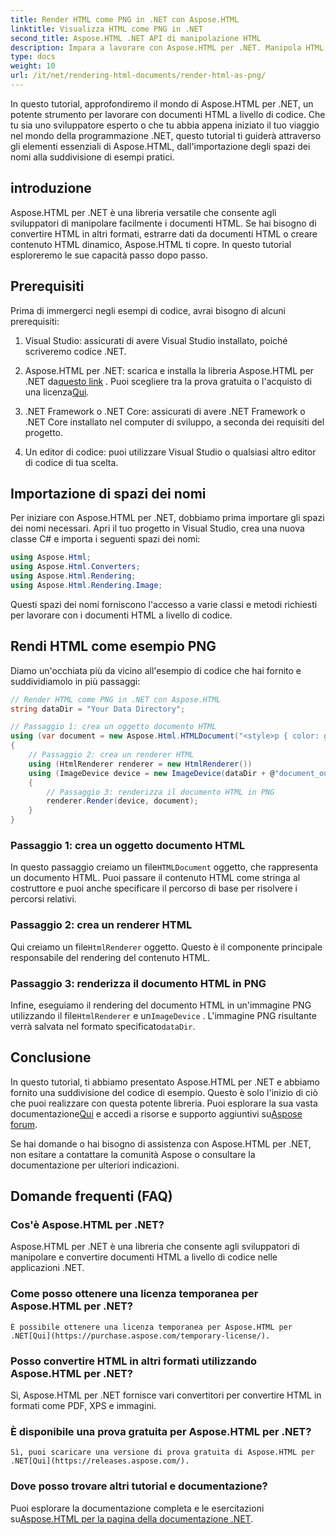 ```yaml
---
title: Render HTML come PNG in .NET con Aspose.HTML
linktitle: Visualizza HTML come PNG in .NET
second_title: Aspose.HTML .NET API di manipolazione HTML
description: Impara a lavorare con Aspose.HTML per .NET. Manipola HTML, converti in vari formati e altro ancora. Tuffati in questo tutorial completo!
type: docs
weight: 10
url: /it/net/rendering-html-documents/render-html-as-png/
---
```


In questo tutorial, approfondiremo il mondo di Aspose.HTML per .NET, un potente strumento per lavorare con documenti HTML a livello di codice. Che tu sia uno sviluppatore esperto o che tu abbia appena iniziato il tuo viaggio nel mondo della programmazione .NET, questo tutorial ti guiderà attraverso gli elementi essenziali di Aspose.HTML, dall'importazione degli spazi dei nomi alla suddivisione di esempi pratici.

## introduzione

Aspose.HTML per .NET è una libreria versatile che consente agli sviluppatori di manipolare facilmente i documenti HTML. Se hai bisogno di convertire HTML in altri formati, estrarre dati da documenti HTML o creare contenuto HTML dinamico, Aspose.HTML ti copre. In questo tutorial esploreremo le sue capacità passo dopo passo.

## Prerequisiti

Prima di immergerci negli esempi di codice, avrai bisogno di alcuni prerequisiti:

1. Visual Studio: assicurati di avere Visual Studio installato, poiché scriveremo codice .NET.

2.  Aspose.HTML per .NET: scarica e installa la libreria Aspose.HTML per .NET da[questo link](https://releases.aspose.com/html/net/) . Puoi scegliere tra la prova gratuita o l'acquisto di una licenza[Qui](https://purchase.aspose.com/buy).

3. .NET Framework o .NET Core: assicurati di avere .NET Framework o .NET Core installato nel computer di sviluppo, a seconda dei requisiti del progetto.

4. Un editor di codice: puoi utilizzare Visual Studio o qualsiasi altro editor di codice di tua scelta.

## Importazione di spazi dei nomi

Per iniziare con Aspose.HTML per .NET, dobbiamo prima importare gli spazi dei nomi necessari. Apri il tuo progetto in Visual Studio, crea una nuova classe C# e importa i seguenti spazi dei nomi:

```csharp
using Aspose.Html;
using Aspose.Html.Converters;
using Aspose.Html.Rendering;
using Aspose.Html.Rendering.Image;
```

Questi spazi dei nomi forniscono l'accesso a varie classi e metodi richiesti per lavorare con i documenti HTML a livello di codice.

## Rendi HTML come esempio PNG

Diamo un'occhiata più da vicino all'esempio di codice che hai fornito e suddividiamolo in più passaggi:

```csharp
// Render HTML come PNG in .NET con Aspose.HTML
string dataDir = "Your Data Directory";

// Passaggio 1: crea un oggetto documento HTML
using (var document = new Aspose.Html.HTMLDocument("<style>p { color: green; }</style><p>my first paragraph</p>", @"c:\work\"))
{
    // Passaggio 2: crea un renderer HTML
    using (HtmlRenderer renderer = new HtmlRenderer())
    using (ImageDevice device = new ImageDevice(dataDir + @"document_out.png"))
    {
        // Passaggio 3: renderizza il documento HTML in PNG
        renderer.Render(device, document);
    }
}
```

### Passaggio 1: crea un oggetto documento HTML

 In questo passaggio creiamo un file`HTMLDocument` oggetto, che rappresenta un documento HTML. Puoi passare il contenuto HTML come stringa al costruttore e puoi anche specificare il percorso di base per risolvere i percorsi relativi.

### Passaggio 2: crea un renderer HTML

 Qui creiamo un file`HtmlRenderer` oggetto. Questo è il componente principale responsabile del rendering del contenuto HTML. 

### Passaggio 3: renderizza il documento HTML in PNG

 Infine, eseguiamo il rendering del documento HTML in un'immagine PNG utilizzando il file`HtmlRenderer` e un`ImageDevice` . L'immagine PNG risultante verrà salvata nel formato specificato`dataDir`.

## Conclusione

In questo tutorial, ti abbiamo presentato Aspose.HTML per .NET e abbiamo fornito una suddivisione del codice di esempio. Questo è solo l'inizio di ciò che puoi realizzare con questa potente libreria. Puoi esplorare la sua vasta documentazione[Qui](https://reference.aspose.com/html/net/) e accedi a risorse e supporto aggiuntivi su[Aspose forum](https://forum.aspose.com/).

Se hai domande o hai bisogno di assistenza con Aspose.HTML per .NET, non esitare a contattare la comunità Aspose o consultare la documentazione per ulteriori indicazioni.

## Domande frequenti (FAQ)

### Cos'è Aspose.HTML per .NET?
   Aspose.HTML per .NET è una libreria che consente agli sviluppatori di manipolare e convertire documenti HTML a livello di codice nelle applicazioni .NET.

### Come posso ottenere una licenza temporanea per Aspose.HTML per .NET?
    È possibile ottenere una licenza temporanea per Aspose.HTML per .NET[Qui](https://purchase.aspose.com/temporary-license/).

### Posso convertire HTML in altri formati utilizzando Aspose.HTML per .NET?
   Sì, Aspose.HTML per .NET fornisce vari convertitori per convertire HTML in formati come PDF, XPS e immagini.

### È disponibile una prova gratuita per Aspose.HTML per .NET?
    Sì, puoi scaricare una versione di prova gratuita di Aspose.HTML per .NET[Qui](https://releases.aspose.com/).

### Dove posso trovare altri tutorial e documentazione?
   Puoi esplorare la documentazione completa e le esercitazioni su[Aspose.HTML per la pagina della documentazione .NET](https://reference.aspose.com/html/net/).